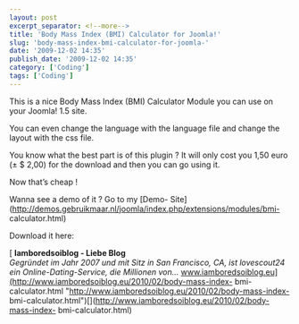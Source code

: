 ```yaml
---
layout: post
excerpt_separator: <!--more-->
title: 'Body Mass Index (BMI) Calculator for Joomla!'
slug: 'body-mass-index-bmi-calculator-for-joomla-'
date: '2009-12-02 14:35'
publish_date: '2009-12-02 14:35'
category: ['Coding']
tags: ['Coding']
---
```

This is a nice Body Mass Index (BMI) Calculator Module you can use on your
Joomla! 1.5 site.

You can even change the language with the language file and change the layout
with the css file.

You know what the best part is of this plugin ? It will only cost you 1,50
euro (± $ 2,00) for the download and then you can go using it.

Now that’s cheap !

Wanna see a demo of it ? Go to my [Demo-
Site](http://demos.gebruikmaar.nl/joomla/index.php/extensions/modules/bmi-
calculator.html)

Download it here:

[ **Iamboredsoiblog - Liebe Blog**  
 _Gegründet im Jahr 2007 und mit Sitz in San Francisco, CA, ist lovescout24
ein Online-Dating-Service, die Millionen von…_
www.iamboredsoiblog.eu](http://www.iamboredsoiblog.eu/2010/02/body-mass-index-
bmi-calculator.html "http://www.iamboredsoiblog.eu/2010/02/body-mass-index-
bmi-calculator.html")[](http://www.iamboredsoiblog.eu/2010/02/body-mass-index-
bmi-calculator.html)

